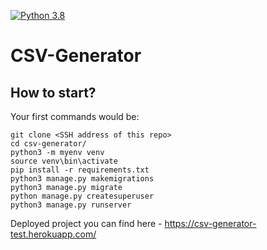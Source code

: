 [![Python 3.8](https://img.shields.io/badge/python-3.8-blue.svg)](https://www.python.org/downloads/release/python-382/)

# CSV-Generator

## How to start?
Your first commands would be:
```
git clone <SSH address of this repo>
cd csv-generator/
python3 -m myenv venv
source venv\bin\activate
pip install -r requirements.txt
python3 manage.py makemigrations
python3 manage.py migrate
python manage.py createsuperuser
python3 manage.py runserver
```

Deployed project you can find here - https://csv-generator-test.herokuapp.com/